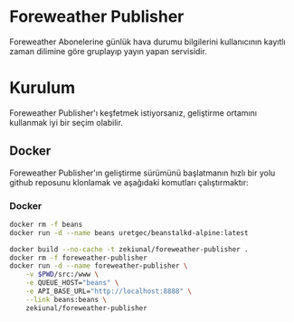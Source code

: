 # Foreweather Publisher

Foreweather Abonelerine günlük hava durumu bilgilerini kullanıcının kayıtlı zaman dilimine göre gruplayıp 
yayın yapan servisidir. 
 
# Kurulum

Foreweather Publisher'ı keşfetmek istiyorsanız, geliştirme ortamını kullanmak iyi bir seçim olabilir. 

## Docker

Foreweather Publisher'ın geliştirme sürümünü başlatmanın hızlı bir yolu github reposunu klonlamak ve aşağıdaki 
komutları çalıştırmaktır:

### Docker

```bash
docker rm -f beans
docker run -d --name beans uretgec/beanstalkd-alpine:latest

docker build --no-cache -t zekiunal/foreweather-publisher .
docker rm -f foreweather-publisher
docker run -d --name foreweather-publisher \
    -v $PWD/src:/www \
    -e QUEUE_HOST="beans" \
    -e API_BASE_URL="http://localhost:8888" \
    --link beans:beans \
    zekiunal/foreweather-publisher
```
